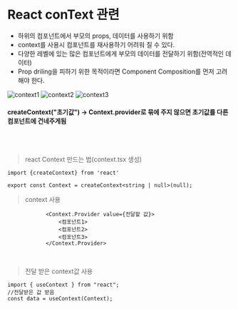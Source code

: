 # React conText 관련

- 하위의 컴포넌트에서 부모의 props, 데이터를 사용하기 위함
- context를 사용시 컴포넌트를 재사용하기 어려워 질 수 있다.
- 다양한 레벨에 있는 많은 컴포넌트에게 부모의 데이터를 전달하기 위함(전역적인 데이터)
- Prop driling을 피하기 위한 목적이라면 Component Composition를 먼저 고려 해야 한다.

![context1](https://user-images.githubusercontent.com/86187456/205320212-5bbbf377-33ad-47fd-a49a-e8f9dfa15334.png)
![context2](https://user-images.githubusercontent.com/86187456/205320228-97e1c92d-00fd-4cd3-a69d-c79c6cfcf4bb.png)
![context3](https://user-images.githubusercontent.com/86187456/205320243-5cf3827f-2fa6-45dc-8c23-dc2ac7c68fb8.png)



#### createContext("초기값") -> Context.provider로 묶에 주지 않으면 초기값를 다른 컴포넌트에 건네주게됨


</br>
</br>

>react Context 만드는 법(context.tsx 생성)
```
import {createContext} from 'react'

export const Context = createContext<string | null>(null);
```

>context 사용 
```
            <Context.Provider value={전달할 값}>
                <컴포넌트1>
                <컴포넌트2>
                <컴포넌트3>
            </Context.Provider>
```
</br>

>전달 받은 context값 사용
```
import { useContext } from "react";
//전달받은 값 받음
const data = useContext(Context);
```

